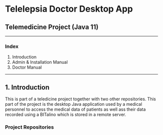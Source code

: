 # Telelepsia Doctor Desktop App
## Telemedicine Project (Java 11)
-------------------------------
### Index

1. Introduction
2. Admin & Installation Manual
3. Doctor Manual

-------------------------------

## 1. Introduction

This is part of a teledicine project together with two other repositories. This part of the project is the desktop Java application used by a medical personnel to access the medical data of patients as well ass their data recorded using a BITalino which is stored in a remote server.

### Project Repositories
